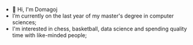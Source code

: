 - 👋 Hi, I'm Domagoj
- I’m currently on the last year of my master's degree in computer sciences;
- I'm interested in chess, basketball, data science and spending quality time with like-minded people;

<!--
**DomagojVucetic/DomagojVucetic** is a ✨ _special_ ✨ repository because its `README.md` (this file) appears on your GitHub profile.

Here are some ideas to get you started:

- 🔭 I’m currently working on ...
- 🌱 I’m currently learning ...
- 👯 I’m looking to collaborate on ...
- 🤔 I’m looking for help with ...
- 💬 Ask me about ...
- 📫 How to reach me: ...
- 😄 Pronouns: ...
- ⚡ Fun fact: ...
-->
